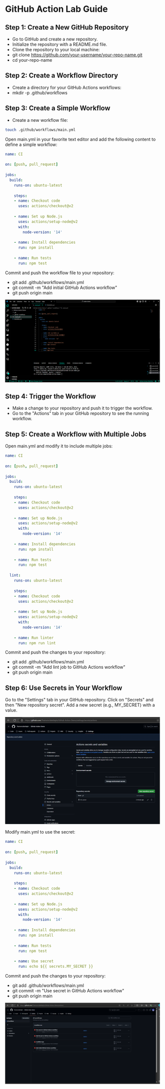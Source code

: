 # GitHub Action Lab Guide


## Step 1: Create a New GitHub Repository
- Go to GitHub and create a new repository.
- Initialize the repository with a README.md file.
- Clone the repository to your local machine:
- git clone https://github.com/your-username/your-repo-name.git
- cd your-repo-name


## Step 2: Create a Workflow Directory
- Create a directory for your GitHub Actions workflows:
- mkdir -p .github/workflows


## Step 3: Create a Simple Workflow
- Create a new workflow file:
```bash
touch .github/workflows/main.yml
```
Open main.yml in your favorite text editor and add the following content to define a simple workflow:

```yaml
name: CI

on: [push, pull_request]

jobs:
  build:
    runs-on: ubuntu-latest

    steps:
    - name: Checkout code
      uses: actions/checkout@v2

    - name: Set up Node.js
      uses: actions/setup-node@v2
      with:
        node-version: '14'

    - name: Install dependencies
      run: npm install

    - name: Run tests
      run: npm test
```

Commit and push the workflow file to your repository:
- git add .github/workflows/main.yml
- git commit -m "Add initial GitHub Actions workflow"
- git push origin main

![Window](window.png "Window")

## Step 4: Trigger the Workflow
- Make a change to your repository and push it to trigger the workflow.
- Go to the "Actions" tab in your GitHub repository to see the running workflow.

## Step 5: Create a Workflow with Multiple Jobs
Open main.yml and modify it to include multiple jobs:

```yaml
name: CI

on: [push, pull_request]

jobs:
  build:
    runs-on: ubuntu-latest

    steps:
    - name: Checkout code
      uses: actions/checkout@v2

    - name: Set up Node.js
      uses: actions/setup-node@v2
      with:
        node-version: '14'

    - name: Install dependencies
      run: npm install

    - name: Run tests
      run: npm test

  lint:
    runs-on: ubuntu-latest

    steps:
    - name: Checkout code
      uses: actions/checkout@v2

    - name: Set up Node.js
      uses: actions/setup-node@v2
      with:
        node-version: '14'

    - name: Run linter
      run: npm run lint
```

Commit and push the changes to your repository:

- git add .github/workflows/main.yml
- git commit -m "Add lint job to GitHub Actions workflow"
- git push origin main

## Step 6: Use Secrets in Your Workflow
Go to the "Settings" tab in your GitHub repository.
Click on "Secrets" and then "New repository secret".
Add a new secret (e.g., MY_SECRET) with a value.

![Secret](secret.png "Secret")

Modify main.yml to use the secret:

```yaml
name: CI

on: [push, pull_request]

jobs:
  build:
    runs-on: ubuntu-latest

    steps:
    - name: Checkout code
      uses: actions/checkout@v2

    - name: Set up Node.js
      uses: actions/setup-node@v2
      with:
        node-version: '14'

    - name: Install dependencies
      run: npm install

    - name: Run tests
      run: npm test

    - name: Use secret
      run: echo ${{ secrets.MY_SECRET }}
```
Commit and push the changes to your repository:
- git add .github/workflows/main.yml
- git commit -m "Use secret in GitHub Actions workflow"
- git push origin main

![Workflow](workflow.png "Workflow")
